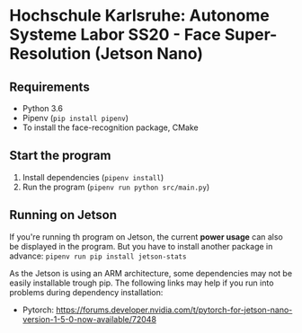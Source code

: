 # Hochschule Karlsruhe: Autonome Systeme Labor SS20 - Face Super-Resolution (Jetson Nano)

## Requirements

- Python 3.6
- Pipenv (`pip install pipenv`)
- To install the face-recognition package, CMake

## Start the program

1. Install dependencies (`pipenv install`)
2. Run the program (`pipenv run python src/main.py`)

## Running on Jetson

If you're running th program on Jetson, the current **power usage** can also be displayed in the program. But you have to install another package in advance:
`pipenv run pip install jetson-stats`

As the Jetson is using an ARM architecture, some dependencies may not be easily installable trough pip. The following links may help if you run into problems during dependency installation:

- Pytorch: https://forums.developer.nvidia.com/t/pytorch-for-jetson-nano-version-1-5-0-now-available/72048
